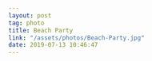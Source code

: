 ```yaml
---
layout: post
tag: photo
title: Beach Party
link: "/assets/photos/Beach-Party.jpg"
date: 2019-07-13 10:46:47
---
```

